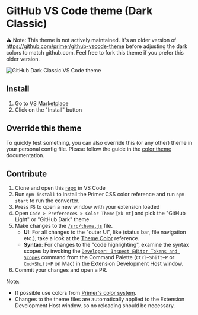# GitHub VS Code theme (Dark Classic)

:warning: Note: This theme is not actively maintained. It's an older version of https://github.com/primer/github-vscode-theme before adjusting the dark colors to match github.com. Feel free to fork this theme if you prefer this older version.

![GitHub Dark Classic VS Code theme](https://user-images.githubusercontent.com/378023/102616403-d9279e80-417a-11eb-86fa-ddda833e3704.png)

## Install

1. Go to [VS Marketplace](https://marketplace.visualstudio.com/items?itemName=GitHub.github-vscode-theme-dark)
2. Click on the "Install" button

## Override this theme

To quickly test something, you can also override this (or any other) theme in your personal config file. Please follow the guide in the [color theme](https://code.visualstudio.com/api/extension-guides/color-theme) documentation.

## Contribute

1. Clone and open this [repo](https://github.com/primer/github-vscode-theme-dark) in VS Code
2. Run `npm install` to install the Primer CSS color reference and run `npm start` to run the converter.
3. Press `F5` to open a new window with your extension loaded
4. Open `Code > Preferences > Color Theme` [`⌘k ⌘t`] and pick the "GitHub Light" or "GitHub Dark" theme
5. Make changes to the [`/src/theme.js`](https://github.com/primer/github-vscode-theme-dark/blob/master/src/theme.js) file.
    - **UI**: For all changes to the "outer UI", like (status bar, file navigation etc.), take a look at the [Theme Color](https://code.visualstudio.com/api/references/theme-color) reference.
    - **Syntax**: For changes to the "code highlighting", examine the syntax scopes by invoking the [`Developer: Inspect Editor Tokens and Scopes`](https://code.visualstudio.com/api/language-extensions/syntax-highlight-guide#scope-inspector) command from the Command Palette (`Ctrl+Shift+P` or `Cmd+Shift+P` on Mac) in the Extension Development Host window.
6. Commit your changes and open a PR.

Note:

- If possible use colors from [Primer's color system](https://primer.style/css/support/color-system).
- Changes to the theme files are automatically applied to the Extension Development Host window, so no reloading should be necessary.
